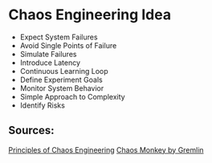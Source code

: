 # Chaos Engineering Idea

* Expect System Failures
* Avoid Single Points of Failure
* Simulate Failures
* Introduce Latency
* Continuous Learning Loop
* Define Experiment Goals
* Monitor System Behavior
* Simple Approach to Complexity
* Identify Risks

## Sources:
[Principles of Chaos Engineering](https://principlesofchaos.org)
[Chaos Monkey by Gremlin](https://www.gremlin.com/chaos-monkey)
